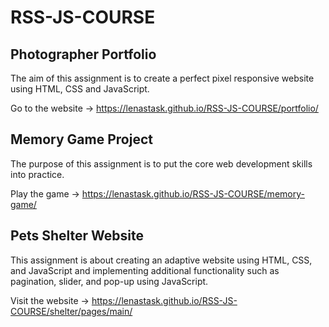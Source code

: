 # RSS-JS-COURSE

## Photographer Portfolio

The aim of this assignment is to create a perfect pixel responsive website using HTML, CSS and JavaScript.

Go to the website → https://lenastask.github.io/RSS-JS-COURSE/portfolio/


## Memory Game Project

The purpose of this assignment is to put the core web development skills into practice.

Play the game → https://lenastask.github.io/RSS-JS-COURSE/memory-game/


## Pets Shelter Website

This assignment is about creating an adaptive website using HTML, CSS, and JavaScript and implementing additional functionality such as pagination, slider, and pop-up using JavaScript.

Visit the website → https://lenastask.github.io/RSS-JS-COURSE/shelter/pages/main/

